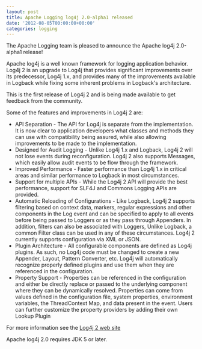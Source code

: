 ```yaml
---
layout: post
title: Apache Logging log4j 2.0-alpha1 released
date: '2012-08-05T00:00:00+00:00'
categories: logging
---
```

<p>The Apache Logging team is pleased to announce the Apache log4j 2.0-alpha1 release!</p>

<p>Apache log4j is a well known framework for logging application behavior. Log4j 2 is an upgrade to Log4j that provides significant improvements over its predecessor, Log4j 1.x, and provides many of the improvements available in Logback while fixing some inherent problems in Logback's architecture.</p>

This is the first release of Log4j 2 and is being made available to get feedback from the community.

Some of the features and improvements in Log4j 2 are:

<ul>
<li>API Separation - The API for Log4j is separate from the implementation. It is now clear to application developers what classes and methods they can use with compatibility being assured, while also allowing improvements to be made to the implementation.</li>
<li>Designed for Audit Logging - Unlike Log4j 1.x and Logback, Log4j 2 will not lose events during reconfiguration. Log4j 2 also supports Messages, which easily allow audit events to be flow through the framework.</li>
<li>Improved Performance - Faster performance than Log4j 1.x in critical areas and similar performance to Logback in most circumstances.</li> 
<li>Support for multiple APIs - While the Log4j 2 API will provide the best performance, support for SLF4J and Commons Logging APIs are provided.</li>
<li>Automatic Reloading of Configurations - Like Logback, Log4j 2 supports filtering based on context data, markers, regular expressions and other components in the Log event and can be specified to apply to all events before being passed to Loggers or as they pass through Appenders. In addition, filters can also be associated with Loggers, Unlike Logback, a common Filter class can be used in any of these circumstances. Log4j 2 currently supports configuration via XML or JSON.</li>
<li>Plugin Architecture - All configurable components are defined as Log4j plugins. As such, no Log4j code must be changed to create a new Appender, Layout, Pattern Converter, etc. Log4j will automatically recognize properly defined plugins and use them when they are referenced in the configuration.</li>
<li>Property Support - Properties can be referenced in the configuration and either be directly replace or passed to the underlying component where they can be dynamically resolved. Properties can come from values defined in the configuration file, system properties, environment variables, the ThreadContext Map, and data present in the event. Users can further customize the property providers by adding their own Lookup Plugin</li>
</ul>

For more information see the <a href="http://logging.apache.org/log4j/2.x/index.html">Log4j 2 web site</a>

Apache log4j 2.0 requires JDK 5 or later.
